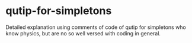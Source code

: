 # qutip-for-simpletons
Detailed explanation using comments of code of qutip for simpletons who know physics, but are no so well versed with coding in general.
